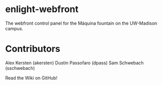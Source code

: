 enlight-webfront
================

The webfront control panel for the Máquina fountain on the UW-Madison campus.


Contributors
===
Alex Kersten (akersten)
Dustin Passofaro (dpass)
Sam Schwebach (sschwebach)

Read the Wiki on GitHub!